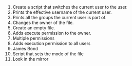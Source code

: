 1. Create a script that switches the current user to the user.
2. Prints the effective username of the current user.
3. Prints all the groups the current user is part of.
4. Changes the owner of the file.
5. Create an empty file.
6. Adds execute permission to the owner.
7. Multiple permissions
8. Adds execution permission to all users
9. James Bond
10. Script that sets the mode of the file
11. Look in the mirror
